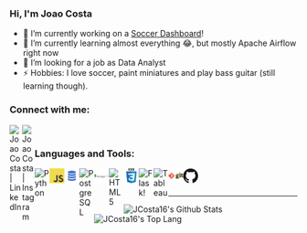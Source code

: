 ### Hi, I'm Joao Costa 

- 👷 I’m currently working on a [Soccer Dashboard](https://jcosta16.github.io/soccer/)!
- 🔧 I’m currently learning almost everything 😂, but mostly Apache Airflow right now
- 💼 I’m looking for a job as Data Analyst
- ⚡ Hobbies: I love soccer, paint miniatures and play bass guitar (still learning though).

### Connect with me:

[<img align="left" alt="Joao Costa | LinkedIn" width="22px" src="https://cdn.jsdelivr.net/npm/simple-icons@v3/icons/linkedin.svg" />](https://www.linkedin.com/in/joao-costa-919535193/)
[<img align="left" alt="Joao Costa | Instagram" width="22px" src="https://cdn.jsdelivr.net/npm/simple-icons@v3/icons/instagram.svg" />](https://www.instagram.com/joaojim/)
<br />

### Languages and Tools:

<img align="left" alt="Python" width="26px" src="https://upload.wikimedia.org/wikipedia/commons/c/c3/Python-logo-notext.svg" />
<img align="left" alt="JavaScript" width="26px" src="https://raw.githubusercontent.com/github/explore/80688e429a7d4ef2fca1e82350fe8e3517d3494d/topics/javascript/javascript.png" />
<img align="left" alt="SQL" width="26px" src="https://raw.githubusercontent.com/github/explore/80688e429a7d4ef2fca1e82350fe8e3517d3494d/topics/sql/sql.png" />
<img align="left" alt="PostgreSQL" width="26px" src="https://www.postgresql.org/media/img/about/press/elephant.png" />
<img align="left" alt="MongoDB" width="26px" src="https://raw.githubusercontent.com/github/explore/80688e429a7d4ef2fca1e82350fe8e3517d3494d/topics/mongodb/mongodb.png" />
<img align="left" alt="HTML5" width="26px" src="https://www.w3.org/html/logo/downloads/HTML5_Logo.svg" />
<img align="left" alt="CSS3" width="26px" src="https://raw.githubusercontent.com/github/explore/80688e429a7d4ef2fca1e82350fe8e3517d3494d/topics/css/css.png" />
<img align="left" alt="Flask!" width="26px" src="https://w7.pngwing.com/pngs/166/342/png-transparent-flask-python-bottle-web-framework-web-application-flask-white-monochrome-shoe.png" />
<img align="left" alt="Tableau" width="26px" src="https://cdn.worldvectorlogo.com/logos/tableau-software.svg" />
<img align="left" alt="Git" width="26px" src="https://raw.githubusercontent.com/github/explore/80688e429a7d4ef2fca1e82350fe8e3517d3494d/topics/git/git.png" />
<img align="left" alt="GitHub" width="26px" src="https://raw.githubusercontent.com/github/explore/78df643247d429f6cc873026c0622819ad797942/topics/github/github.png" />

<br />
<br />

---


<img align="left" alt="JCosta16's Github Stats" src="https://github-readme-stats.vercel.app/api?username=JCosta16&show_icons=true&theme=vue&hide_border=true" />

<img align="left" alt="JCosta16's Top Lang" src="https://github-readme-stats.vercel.app/api/top-langs/?username=JCosta16&layout=compact" />

